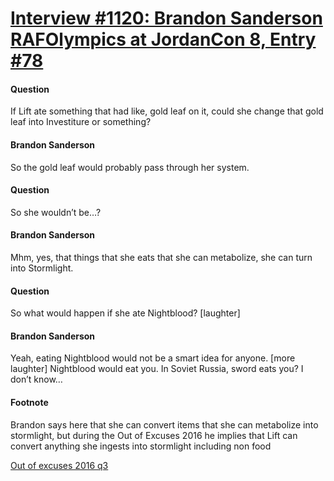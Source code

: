 # [Interview #1120: Brandon Sanderson RAFOlympics at JordanCon 8, Entry #78](https://www.theoryland.com/intvmain.php?i=1120#78)

#### Question

If Lift ate something that had like, gold leaf on it, could she change that gold leaf into Investiture or something?

#### Brandon Sanderson

So the gold leaf would probably pass through her system.

#### Question

So she wouldn’t be…?

#### Brandon Sanderson

Mhm, yes, that things that she eats that she can metabolize, she can turn into Stormlight.

#### Question

So what would happen if she ate Nightblood?
[laughter]

#### Brandon Sanderson

Yeah, eating Nightblood would not be a smart idea for anyone. [more laughter] Nightblood would eat you. In Soviet Russia, sword eats you? I don’t know…

#### Footnote

Brandon says here that she can convert items that she can metabolize into stormlight, but during the Out of Excuses 2016 he implies that Lift can convert anything she ingests into stormlight including non food

[Out of excuses 2016 q3](http://theoryland.com/intvmain.php?i=1172)

